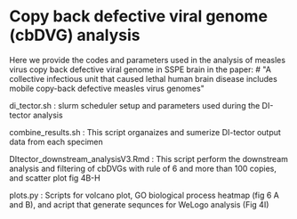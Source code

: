 # Copy back defective viral genome (cbDVG) analysis 
Here we provide the codes and parameters used in the analysis of measles virus copy back defective viral genome in SSPE brain in the paper: # "A collective infectious unit that caused lethal human brain disease includes mobile copy-back defective measles virus genomes" 

di_tector.sh : slurm scheduler setup and parameters used during the DI-tector analysis

combine_results.sh : This script organaizes and sumerize DI-tector output data from each specimen 

DItector_downstream_analysisV3.Rmd :  This script perform the downstream analysis and filtering of cbDVGs with rule of 6 and more than 100 copies, and scatter plot fig 4B-H

plots.py : Scripts for volcano plot, GO biological process heatmap (fig 6 A and B), and acript that generate sequnces for WeLogo analysis (Fig 4I)





 
